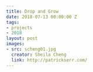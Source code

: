 ```yaml
---
title: Drop and Grow
date: 2018-07-13 00:00:00 Z
tags:
- projects
- 2018
layout: post
images:
- src: scheng01.jpg
  creator: Sheila Cheng
  link: http://patrickserr.com/
---
```


